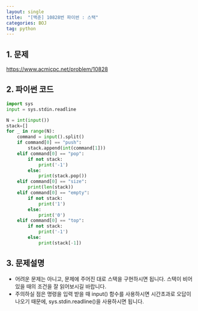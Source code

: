 ```yaml
---
layout: single
title:  "[백준] 10828번 파이썬 : 스택"
categories: BOJ
tag: python
---
```


## 1. 문제

<https://www.acmicpc.net/problem/10828>



## 2. 파이썬 코드



```python
import sys
input = sys.stdin.readline

N = int(input())
stack=[]
for _ in range(N):
    command = input().split()
    if command[0] == "push":
        stack.append(int(command[1]))
    elif command[0] == "pop":
        if not stack:
            print('-1')
        else:
            print(stack.pop())
    elif command[0] == "size":
        print(len(stack))
    elif command[0] == "empty":
        if not stack:
            print('1')
        else:
            print('0')
    elif command[0] == "top":
        if not stack:
            print('-1')
        else:
            print(stack[-1])
```



## 3. 문제설명

- 어려운 문제는 아니고, 문제에 주어진 대로 스택을 구현하시면 됩니다.  스택이 비어있을 때의 조건을 잘 읽어보시길 바랍니다.
- 주의하실 점은 명령을 입력 받을 때 input() 함수를 사용하시면 시간초과로 오답이 나오기 때문에, sys.stdin.readline()을 사용하시면 됩니다.







